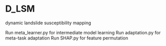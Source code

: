 # D_LSM
dynamic landslide susceptibility mapping

Run meta_learner.py for intermediate model learning
Run adaptation.py for meta-task adaptation
Run SHAP.py for feature permutation